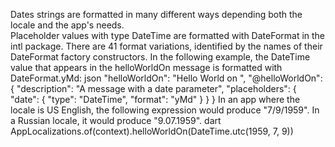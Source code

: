 Dates strings are formatted in many different ways
depending both the locale and the app's needs.  
Placeholder values with type DateTime are formatted with
DateFormat in the intl package.
There are 41 format variations,
identified by the names of their DateFormat factory constructors.
In the following example, the DateTime value
that appears in the helloWorldOn message is
formatted with DateFormat.yMd:
json
"helloWorldOn": "Hello World on ",
"@helloWorldOn": {
  "description": "A message with a date parameter",
  "placeholders": {
    "date": {
      "type": "DateTime",
      "format": "yMd"
    }
  }
}
In an app where the locale is US English,
the following expression would produce  "7/9/1959".
In a Russian locale, it would produce "9.07.1959".
dart
AppLocalizations.of(context).helloWorldOn(DateTime.utc(1959, 7, 9))
